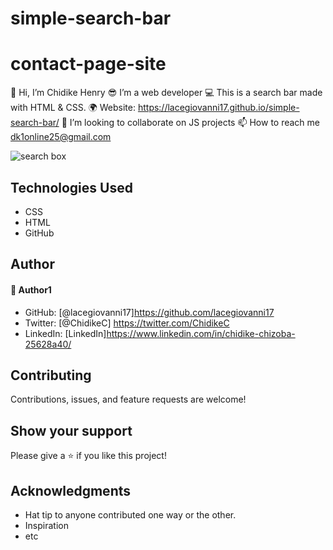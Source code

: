 # simple-search-bar
# contact-page-site
👋 Hi, I’m Chidike Henry 
😎 I’m a web developer 
💻 This is a search bar made with HTML & CSS. 
🌍 Website:  https://lacegiovanni17.github.io/simple-search-bar/
💞️ I’m looking to collaborate on JS projects 
📫 How to reach me dk1online25@gmail.com

![search box](https://user-images.githubusercontent.com/30509335/188992663-907d1987-c7e9-493a-800c-f65e8736c8b7.PNG)


## Technologies Used
* CSS
* HTML
* GitHub

## Author

#### 👤 Author1
- GitHub: [@lacegiovanni17]https://github.com/lacegiovanni17
- Twitter: [@ChidikeC] https://twitter.com/ChidikeC
- LinkedIn: [LinkedIn]https://www.linkedin.com/in/chidike-chizoba-25628a40/

## Contributing 
Contributions, issues, and feature requests are welcome!

## Show your support
Please give a ⭐️ if you like this project! 

## Acknowledgments
- Hat tip to anyone contributed one way or the other.
- Inspiration
- etc
